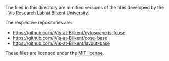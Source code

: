 The files in this directory are minified versions of the files developed by the [i-Vis Research Lab at Bilkent University](http://www.cs.bilkent.edu.tr/~ivis/).

The respective repositories are:
- https://github.com/iVis-at-Bilkent/cytoscape.js-fcose
- https://github.com/iVis-at-Bilkent/cose-base
- https://github.com/iVis-at-Bilkent/layout-base

These files are licensed under the [MIT license](../../LICENSE.MIT).
